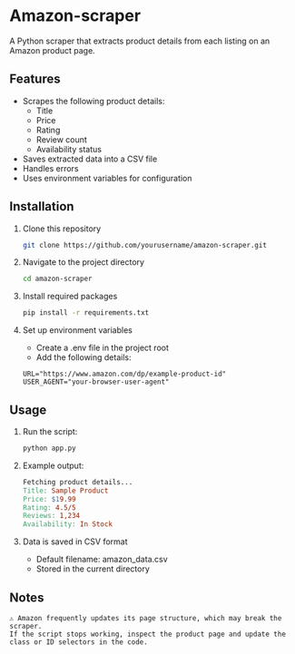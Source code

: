 # Amazon-scraper
A Python scraper that extracts product details from each listing on an Amazon product page.  

## Features  
- Scrapes the following product details:  
  - Title  
  - Price  
  - Rating  
  - Review count  
  - Availability status  
- Saves extracted data into a CSV file  
- Handles errors  
- Uses environment variables for configuration  

## Installation  

1. Clone this repository
   
   ```sh
   git clone https://github.com/yourusername/amazon-scraper.git

3. Navigate to the project directory

   ```sh
   cd amazon-scraper

4. Install required packages
   
   ```sh
   pip install -r requirements.txt

5. Set up environment variables

   - Create a .env file in the project root
   - Add the following details:
     
   ```env
   URL="https://www.amazon.com/dp/example-product-id"
   USER_AGENT="your-browser-user-agent"
   
## Usage

1. Run the script:
   
   ```sh
   python app.py

2. Example output:
   
   ```makefile
   Fetching product details...
   Title: Sample Product
   Price: $19.99
   Rating: 4.5/5
   Reviews: 1,234
   Availability: In Stock

4. Data is saved in CSV format

   - Default filename: amazon_data.csv
   - Stored in the current directory


## Notes

    ⚠ Amazon frequently updates its page structure, which may break the scraper.
    If the script stops working, inspect the product page and update the class or ID selectors in the code.

